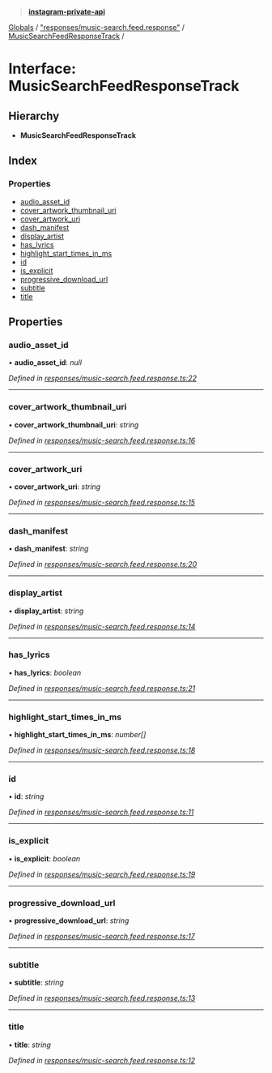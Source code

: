 > **[instagram-private-api](../README.md)**

[Globals](../README.md) / ["responses/music-search.feed.response"](../modules/_responses_music_search_feed_response_.md) / [MusicSearchFeedResponseTrack](_responses_music_search_feed_response_.musicsearchfeedresponsetrack.md) /

# Interface: MusicSearchFeedResponseTrack

## Hierarchy

* **MusicSearchFeedResponseTrack**

## Index

### Properties

* [audio_asset_id](_responses_music_search_feed_response_.musicsearchfeedresponsetrack.md#audio_asset_id)
* [cover_artwork_thumbnail_uri](_responses_music_search_feed_response_.musicsearchfeedresponsetrack.md#cover_artwork_thumbnail_uri)
* [cover_artwork_uri](_responses_music_search_feed_response_.musicsearchfeedresponsetrack.md#cover_artwork_uri)
* [dash_manifest](_responses_music_search_feed_response_.musicsearchfeedresponsetrack.md#dash_manifest)
* [display_artist](_responses_music_search_feed_response_.musicsearchfeedresponsetrack.md#display_artist)
* [has_lyrics](_responses_music_search_feed_response_.musicsearchfeedresponsetrack.md#has_lyrics)
* [highlight_start_times_in_ms](_responses_music_search_feed_response_.musicsearchfeedresponsetrack.md#highlight_start_times_in_ms)
* [id](_responses_music_search_feed_response_.musicsearchfeedresponsetrack.md#id)
* [is_explicit](_responses_music_search_feed_response_.musicsearchfeedresponsetrack.md#is_explicit)
* [progressive_download_url](_responses_music_search_feed_response_.musicsearchfeedresponsetrack.md#progressive_download_url)
* [subtitle](_responses_music_search_feed_response_.musicsearchfeedresponsetrack.md#subtitle)
* [title](_responses_music_search_feed_response_.musicsearchfeedresponsetrack.md#title)

## Properties

###  audio_asset_id

• **audio_asset_id**: *null*

*Defined in [responses/music-search.feed.response.ts:22](https://github.com/dilame/instagram-private-api/blob/173bc62/src/responses/music-search.feed.response.ts#L22)*

___

###  cover_artwork_thumbnail_uri

• **cover_artwork_thumbnail_uri**: *string*

*Defined in [responses/music-search.feed.response.ts:16](https://github.com/dilame/instagram-private-api/blob/173bc62/src/responses/music-search.feed.response.ts#L16)*

___

###  cover_artwork_uri

• **cover_artwork_uri**: *string*

*Defined in [responses/music-search.feed.response.ts:15](https://github.com/dilame/instagram-private-api/blob/173bc62/src/responses/music-search.feed.response.ts#L15)*

___

###  dash_manifest

• **dash_manifest**: *string*

*Defined in [responses/music-search.feed.response.ts:20](https://github.com/dilame/instagram-private-api/blob/173bc62/src/responses/music-search.feed.response.ts#L20)*

___

###  display_artist

• **display_artist**: *string*

*Defined in [responses/music-search.feed.response.ts:14](https://github.com/dilame/instagram-private-api/blob/173bc62/src/responses/music-search.feed.response.ts#L14)*

___

###  has_lyrics

• **has_lyrics**: *boolean*

*Defined in [responses/music-search.feed.response.ts:21](https://github.com/dilame/instagram-private-api/blob/173bc62/src/responses/music-search.feed.response.ts#L21)*

___

###  highlight_start_times_in_ms

• **highlight_start_times_in_ms**: *number[]*

*Defined in [responses/music-search.feed.response.ts:18](https://github.com/dilame/instagram-private-api/blob/173bc62/src/responses/music-search.feed.response.ts#L18)*

___

###  id

• **id**: *string*

*Defined in [responses/music-search.feed.response.ts:11](https://github.com/dilame/instagram-private-api/blob/173bc62/src/responses/music-search.feed.response.ts#L11)*

___

###  is_explicit

• **is_explicit**: *boolean*

*Defined in [responses/music-search.feed.response.ts:19](https://github.com/dilame/instagram-private-api/blob/173bc62/src/responses/music-search.feed.response.ts#L19)*

___

###  progressive_download_url

• **progressive_download_url**: *string*

*Defined in [responses/music-search.feed.response.ts:17](https://github.com/dilame/instagram-private-api/blob/173bc62/src/responses/music-search.feed.response.ts#L17)*

___

###  subtitle

• **subtitle**: *string*

*Defined in [responses/music-search.feed.response.ts:13](https://github.com/dilame/instagram-private-api/blob/173bc62/src/responses/music-search.feed.response.ts#L13)*

___

###  title

• **title**: *string*

*Defined in [responses/music-search.feed.response.ts:12](https://github.com/dilame/instagram-private-api/blob/173bc62/src/responses/music-search.feed.response.ts#L12)*